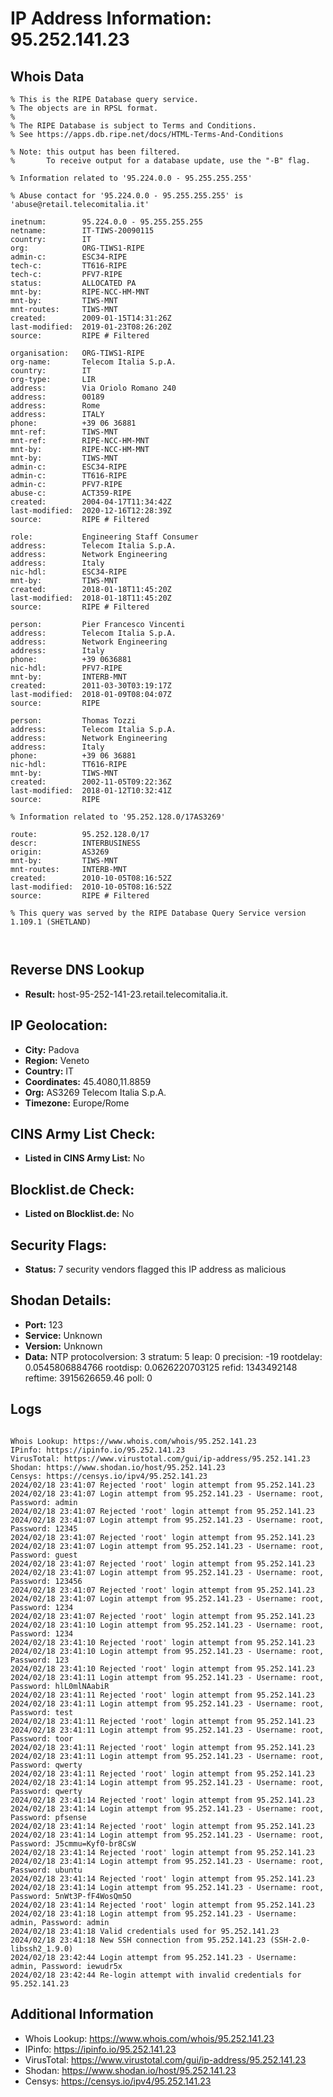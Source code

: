 # IP Address Information: 95.252.141.23

## Whois Data
```
% This is the RIPE Database query service.
% The objects are in RPSL format.
%
% The RIPE Database is subject to Terms and Conditions.
% See https://apps.db.ripe.net/docs/HTML-Terms-And-Conditions

% Note: this output has been filtered.
%       To receive output for a database update, use the "-B" flag.

% Information related to '95.224.0.0 - 95.255.255.255'

% Abuse contact for '95.224.0.0 - 95.255.255.255' is 'abuse@retail.telecomitalia.it'

inetnum:        95.224.0.0 - 95.255.255.255
netname:        IT-TIWS-20090115
country:        IT
org:            ORG-TIWS1-RIPE
admin-c:        ESC34-RIPE
tech-c:         TT616-RIPE
tech-c:         PFV7-RIPE
status:         ALLOCATED PA
mnt-by:         RIPE-NCC-HM-MNT
mnt-by:         TIWS-MNT
mnt-routes:     TIWS-MNT
created:        2009-01-15T14:31:26Z
last-modified:  2019-01-23T08:26:20Z
source:         RIPE # Filtered

organisation:   ORG-TIWS1-RIPE
org-name:       Telecom Italia S.p.A.
country:        IT
org-type:       LIR
address:        Via Oriolo Romano 240
address:        00189
address:        Rome
address:        ITALY
phone:          +39 06 36881
mnt-ref:        TIWS-MNT
mnt-ref:        RIPE-NCC-HM-MNT
mnt-by:         RIPE-NCC-HM-MNT
mnt-by:         TIWS-MNT
admin-c:        ESC34-RIPE
admin-c:        TT616-RIPE
admin-c:        PFV7-RIPE
abuse-c:        ACT359-RIPE
created:        2004-04-17T11:34:42Z
last-modified:  2020-12-16T12:28:39Z
source:         RIPE # Filtered

role:           Engineering Staff Consumer
address:        Telecom Italia S.p.A.
address:        Network Engineering
address:        Italy
nic-hdl:        ESC34-RIPE
mnt-by:         TIWS-MNT
created:        2018-01-18T11:45:20Z
last-modified:  2018-01-18T11:45:20Z
source:         RIPE # Filtered

person:         Pier Francesco Vincenti
address:        Telecom Italia S.p.A.
address:        Network Engineering
address:        Italy
phone:          +39 0636881
nic-hdl:        PFV7-RIPE
mnt-by:         INTERB-MNT
created:        2011-03-30T03:19:17Z
last-modified:  2018-01-09T08:04:07Z
source:         RIPE

person:         Thomas Tozzi
address:        Telecom Italia S.p.A.
address:        Network Engineering
address:        Italy
phone:          +39 06 36881
nic-hdl:        TT616-RIPE
mnt-by:         TIWS-MNT
created:        2002-11-05T09:22:36Z
last-modified:  2018-01-12T10:32:41Z
source:         RIPE

% Information related to '95.252.128.0/17AS3269'

route:          95.252.128.0/17
descr:          INTERBUSINESS
origin:         AS3269
mnt-by:         TIWS-MNT
mnt-routes:     INTERB-MNT
created:        2010-10-05T08:16:52Z
last-modified:  2010-10-05T08:16:52Z
source:         RIPE # Filtered

% This query was served by the RIPE Database Query Service version 1.109.1 (SHETLAND)



```
## Reverse DNS Lookup
- **Result:** host-95-252-141-23.retail.telecomitalia.it.

## IP Geolocation:
- **City:** Padova
- **Region:** Veneto
- **Country:** IT
- **Coordinates:** 45.4080,11.8859
- **Org:** AS3269 Telecom Italia S.p.A.
- **Timezone:** Europe/Rome

## CINS Army List Check:
- **Listed in CINS Army List:** 
No

## Blocklist.de Check:
- **Listed on Blocklist.de:** 
No

## Security Flags:
- **Status:** 7 security vendors flagged this IP address as malicious

## Shodan Details:
- **Port:** 123
- **Service:** Unknown
- **Version:** Unknown
- **Data:** NTP
protocolversion: 3
stratum: 5
leap: 0
precision: -19
rootdelay: 0.0545806884766
rootdisp: 0.0626220703125
refid: 1343492148
reftime: 3915626659.46
poll: 0



## Logs
```

Whois Lookup: https://www.whois.com/whois/95.252.141.23
IPinfo: https://ipinfo.io/95.252.141.23
VirusTotal: https://www.virustotal.com/gui/ip-address/95.252.141.23
Shodan: https://www.shodan.io/host/95.252.141.23
Censys: https://censys.io/ipv4/95.252.141.23
2024/02/18 23:41:07 Rejected 'root' login attempt from 95.252.141.23
2024/02/18 23:41:07 Login attempt from 95.252.141.23 - Username: root, Password: admin
2024/02/18 23:41:07 Rejected 'root' login attempt from 95.252.141.23
2024/02/18 23:41:07 Login attempt from 95.252.141.23 - Username: root, Password: 12345
2024/02/18 23:41:07 Rejected 'root' login attempt from 95.252.141.23
2024/02/18 23:41:07 Login attempt from 95.252.141.23 - Username: root, Password: guest
2024/02/18 23:41:07 Rejected 'root' login attempt from 95.252.141.23
2024/02/18 23:41:07 Login attempt from 95.252.141.23 - Username: root, Password: 123456
2024/02/18 23:41:07 Rejected 'root' login attempt from 95.252.141.23
2024/02/18 23:41:07 Login attempt from 95.252.141.23 - Username: root, Password: 1234
2024/02/18 23:41:07 Rejected 'root' login attempt from 95.252.141.23
2024/02/18 23:41:10 Login attempt from 95.252.141.23 - Username: root, Password: 1234
2024/02/18 23:41:10 Rejected 'root' login attempt from 95.252.141.23
2024/02/18 23:41:10 Login attempt from 95.252.141.23 - Username: root, Password: 123
2024/02/18 23:41:10 Rejected 'root' login attempt from 95.252.141.23
2024/02/18 23:41:11 Login attempt from 95.252.141.23 - Username: root, Password: hlL0mlNAabiR
2024/02/18 23:41:11 Rejected 'root' login attempt from 95.252.141.23
2024/02/18 23:41:11 Login attempt from 95.252.141.23 - Username: root, Password: test
2024/02/18 23:41:11 Rejected 'root' login attempt from 95.252.141.23
2024/02/18 23:41:11 Login attempt from 95.252.141.23 - Username: root, Password: toor
2024/02/18 23:41:11 Rejected 'root' login attempt from 95.252.141.23
2024/02/18 23:41:11 Login attempt from 95.252.141.23 - Username: root, Password: qwerty
2024/02/18 23:41:11 Rejected 'root' login attempt from 95.252.141.23
2024/02/18 23:41:14 Login attempt from 95.252.141.23 - Username: root, Password: qwerty
2024/02/18 23:41:14 Rejected 'root' login attempt from 95.252.141.23
2024/02/18 23:41:14 Login attempt from 95.252.141.23 - Username: root, Password: pfsense
2024/02/18 23:41:14 Rejected 'root' login attempt from 95.252.141.23
2024/02/18 23:41:14 Login attempt from 95.252.141.23 - Username: root, Password: J5cmmu=Kyf0-br8CsW
2024/02/18 23:41:14 Rejected 'root' login attempt from 95.252.141.23
2024/02/18 23:41:14 Login attempt from 95.252.141.23 - Username: root, Password: ubuntu
2024/02/18 23:41:14 Rejected 'root' login attempt from 95.252.141.23
2024/02/18 23:41:14 Login attempt from 95.252.141.23 - Username: root, Password: 5nWt3P-fF4WosQm5O
2024/02/18 23:41:14 Rejected 'root' login attempt from 95.252.141.23
2024/02/18 23:41:18 Login attempt from 95.252.141.23 - Username: admin, Password: admin
2024/02/18 23:41:18 Valid credentials used for 95.252.141.23
2024/02/18 23:41:18 New SSH connection from 95.252.141.23 (SSH-2.0-libssh2_1.9.0)
2024/02/18 23:42:44 Login attempt from 95.252.141.23 - Username: admin, Password: iewudr5x
2024/02/18 23:42:44 Re-login attempt with invalid credentials for 95.252.141.23

```
## Additional Information
- Whois Lookup: https://www.whois.com/whois/95.252.141.23
- IPinfo: https://ipinfo.io/95.252.141.23
- VirusTotal: https://www.virustotal.com/gui/ip-address/95.252.141.23
- Shodan: https://www.shodan.io/host/95.252.141.23
- Censys: https://censys.io/ipv4/95.252.141.23

